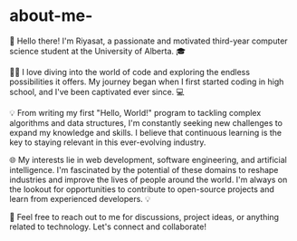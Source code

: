 # about-me-

👋 Hello there! I'm Riyasat, a passionate and motivated third-year computer science student at the University of Alberta. 🎓

👨‍💻 I love diving into the world of code and exploring the endless possibilities it offers. My journey began when I first started coding in high school, and I've been captivated ever since. 💻

💡 From writing my first "Hello, World!" program to tackling complex algorithms and data structures, I'm constantly seeking new challenges to expand my knowledge and skills. I believe that continuous learning is the key to staying relevant in this ever-evolving industry. 

🌐 My interests lie in web development, software engineering, and artificial intelligence. I'm fascinated by the potential of these domains to reshape industries and improve the lives of people around the world. I'm always on the lookout for opportunities to contribute to open-source projects and learn from experienced developers. 💡

🌟 Feel free to reach out to me for discussions, project ideas, or anything related to technology. Let's connect and collaborate!
